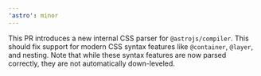 ```yaml
---
'astro': minor
---
```


This PR introduces a new internal CSS parser for `@astrojs/compiler`. This should fix support for modern CSS syntax features like `@container`, `@layer`, and nesting. Note that while these syntax features are now parsed correctly, they are not automatically down-leveled.
